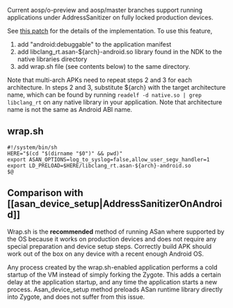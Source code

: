 Current aosp/o-preview and aosp/master branches support running applications under AddressSanitizer on fully locked production devices.

See [this patch](https://android-review.googlesource.com/#/c/platform/frameworks/base/+/264478/) for the details of the implementation. To use this feature,
1. add "android:debuggable" to the application manifest
2. add libclang_rt.asan-${arch}-android.so library found in the NDK to the native libraries directory
3. add wrap.sh file (see contents below) to the same directory.

Note that multi-arch APKs need to repeat steps 2 and 3 for each architecture.
In steps 2 and 3, substitute ${arch} with the target architecture name, which can be found by running `readelf -d native.so | grep libclang_rt` on any native library in your application. Note that architecture name is not the same as Android ABI name.

## wrap.sh
    #!/system/bin/sh
    HERE="$(cd "$(dirname "$0")" && pwd)"
    export ASAN_OPTIONS=log_to_syslog=false,allow_user_segv_handler=1
    export LD_PRELOAD=$HERE/libclang_rt.asan-${arch}-android.so
    $@

## Comparison with [[asan_device_setup|AddressSanitizerOnAndroid]]

Wrap.sh is the **recommended** method of running ASan where supported by the OS because it works on production devices and does not require any special preparation and device setup steps. Correctly build APK should work out of the box on any device with a recent enough Android OS.

Any process created by the wrap.sh-enabled application performs a cold startup of the VM instead of simply forking the Zygote. This adds a certain delay at the application startup, and any time the application starts a new process. Asan_device_setup method preloads ASan runtime library directly into Zygote, and does not suffer from this issue.
